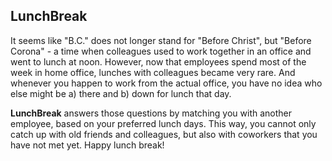 ## LunchBreak

It seems like "B.C." does not longer stand for "Before Christ", but "Before Corona" - 
a time when colleagues used to work together in an office and went to lunch at noon.
However, now that employees spend most of the week in home office, lunches with colleagues 
became very rare. And whenever you happen to work from the actual office, you have no 
idea who else might be a) there and b) down for lunch that day.

**LunchBreak** answers those questions by matching you with another employee, based on your 
preferred lunch days. This way, you cannot only catch up with old friends and colleagues,
but also with coworkers that you have not met yet. Happy lunch break!

